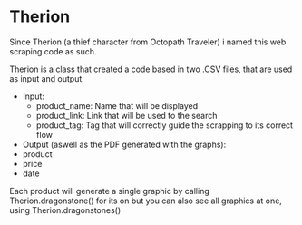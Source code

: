 # Therion

Since Therion (a thief character from Octopath Traveler) i named this web scraping code as such.

Therion is a class that created a code based in two .CSV files, that are used as input and output.
  - Input: 
    - product_name: Name that will be displayed
    - product_link: Link that will be used to the search
    - product_tag: Tag that will correctly guide the scrapping to its correct flow
  - Output (aswell as the PDF generated with the graphs): 
  - product
  - price
  - date 

Each product will generate a single graphic by calling Therion.dragonstone() for its on but you can also see all graphics at one, using Therion.dragonstones()
